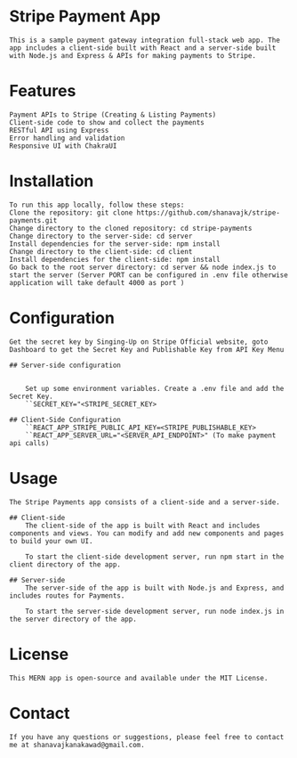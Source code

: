 # Stripe Payment App

    This is a sample payment gateway integration full-stack web app. The app includes a client-side built with React and a server-side built with Node.js and Express & APIs for making payments to Stripe.

# Features

    Payment APIs to Stripe (Creating & Listing Payments)
    Client-side code to show and collect the payments
    RESTful API using Express
    Error handling and validation
    Responsive UI with ChakraUI

# Installation

    To run this app locally, follow these steps:
    Clone the repository: git clone https://github.com/shanavajk/stripe-payments.git
    Change directory to the cloned repository: cd stripe-payments
    Change directory to the server-side: cd server
    Install dependencies for the server-side: npm install
    Change directory to the client-side: cd client
    Install dependencies for the client-side: npm install
    Go back to the root server directory: cd server && node index.js to start the server (Server PORT can be configured in .env file otherwise application will take default 4000 as port )

# Configuration

    Get the secret key by Singing-Up on Stripe Official website, goto Dashboard to get the Secret Key and Publishable Key from API Key Menu

    ## Server-side configuration


        Set up some environment variables. Create a .env file and add the Secret Key.
        ``SECRET_KEY="<STRIPE_SECRET_KEY>

    ## Client-Side Configuration
        ``REACT_APP_STRIPE_PUBLIC_API_KEY=<STRIPE_PUBLISHABLE_KEY>
        ``REACT_APP_SERVER_URL="<SERVER_API_ENDPOINT>" (To make payment api calls)

# Usage

    The Stripe Payments app consists of a client-side and a server-side.

    ## Client-side
        The client-side of the app is built with React and includes components and views. You can modify and add new components and pages to build your own UI.

        To start the client-side development server, run npm start in the client directory of the app.

    ## Server-side
        The server-side of the app is built with Node.js and Express, and includes routes for Payments.

        To start the server-side development server, run node index.js in the server directory of the app.

# License

    This MERN app is open-source and available under the MIT License.

# Contact

    If you have any questions or suggestions, please feel free to contact me at shanavajkanakawad@gmail.com.
